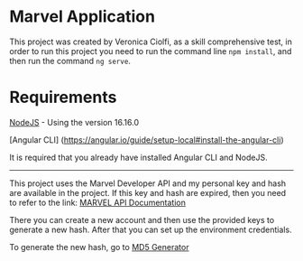 # Marvel Application
This project was created by Veronica Ciolfi, as a skill comprehensive test, 
in order to run this project you need to run the command line `npm install`, and then run the command `ng serve`.

# Requirements
[NodeJS](https://nodejs.org/en/) - Using the version 16.16.0

[Angular CLI] (https://angular.io/guide/setup-local#install-the-angular-cli)

It is required that you already have installed Angular CLI and NodeJS.
_________

This project uses the Marvel Developer API and my personal key and hash are available in the project. 
If this key and hash are expired, then you need to refer to the link: [MARVEL API Documentation](https://developer.marvel.com/documentation/getting_started)

There you can create a new account and then use the provided 
keys to generate a new hash. After that you can set up the environment credentials.

To generate the new hash, go to [MD5 Generator](https://www.md5hashgenerator.com/)